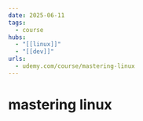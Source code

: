 ```yaml
---
date: 2025-06-11
tags:
  - course
hubs:
  - "[[linux]]"
  - "[[dev]]"
urls:
  - udemy.com/course/mastering-linux
---
```


# mastering linux
